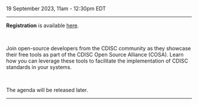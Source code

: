 19 September 2023, 11am - 12:30pm EDT

---

**Registration** is available [here](https://www.cdisc.org/events/webinar/cosa-quarterly-spotlight-q3-2023).

<br/>

Join open-source developers from the CDISC community as they showcase their free tools as part of the CDISC Open Source Alliance (COSA). Learn how you can leverage these tools to facilitate the implementation of CDISC standards in your systems.

<br/>

The agenda will be released later.

---
